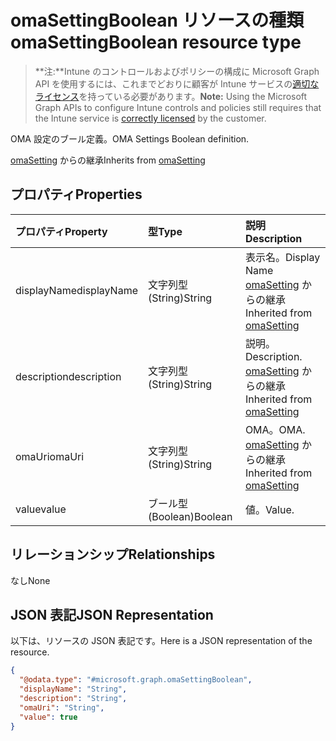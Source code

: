 # <a name="omasettingboolean-resource-type"></a><span data-ttu-id="3d192-101">omaSettingBoolean リソースの種類</span><span class="sxs-lookup"><span data-stu-id="3d192-101">omaSettingBoolean resource type</span></span>

> <span data-ttu-id="3d192-102">**注:**Intune のコントロールおよびポリシーの構成に Microsoft Graph API を使用するには、これまでどおりに顧客が Intune サービスの[適切なライセンス](https://go.microsoft.com/fwlink/?linkid=839381)を持っている必要があります。</span><span class="sxs-lookup"><span data-stu-id="3d192-102">**Note:** Using the Microsoft Graph APIs to configure Intune controls and policies still requires that the Intune service is [correctly licensed](https://go.microsoft.com/fwlink/?linkid=839381) by the customer.</span></span>

<span data-ttu-id="3d192-103">OMA 設定のブール定義。</span><span class="sxs-lookup"><span data-stu-id="3d192-103">OMA Settings Boolean definition.</span></span>

<span data-ttu-id="3d192-104">[omaSetting](../resources/intune_deviceconfig_omasetting.md) からの継承</span><span class="sxs-lookup"><span data-stu-id="3d192-104">Inherits from [omaSetting](../resources/intune_deviceconfig_omasetting.md)</span></span>

## <a name="properties"></a><span data-ttu-id="3d192-105">プロパティ</span><span class="sxs-lookup"><span data-stu-id="3d192-105">Properties</span></span>
|<span data-ttu-id="3d192-106">プロパティ</span><span class="sxs-lookup"><span data-stu-id="3d192-106">Property</span></span>|<span data-ttu-id="3d192-107">型</span><span class="sxs-lookup"><span data-stu-id="3d192-107">Type</span></span>|<span data-ttu-id="3d192-108">説明</span><span class="sxs-lookup"><span data-stu-id="3d192-108">Description</span></span>|
|:---|:---|:---|
|<span data-ttu-id="3d192-109">displayName</span><span class="sxs-lookup"><span data-stu-id="3d192-109">displayName</span></span>|<span data-ttu-id="3d192-110">文字列型 (String)</span><span class="sxs-lookup"><span data-stu-id="3d192-110">String</span></span>|<span data-ttu-id="3d192-111">表示名。</span><span class="sxs-lookup"><span data-stu-id="3d192-111">Display Name</span></span> <span data-ttu-id="3d192-112">[omaSetting](../resources/intune_deviceconfig_omasetting.md) からの継承</span><span class="sxs-lookup"><span data-stu-id="3d192-112">Inherited from [omaSetting](../resources/intune_deviceconfig_omasetting.md)</span></span>|
|<span data-ttu-id="3d192-113">description</span><span class="sxs-lookup"><span data-stu-id="3d192-113">description</span></span>|<span data-ttu-id="3d192-114">文字列型 (String)</span><span class="sxs-lookup"><span data-stu-id="3d192-114">String</span></span>|<span data-ttu-id="3d192-115">説明。</span><span class="sxs-lookup"><span data-stu-id="3d192-115">Description.</span></span> <span data-ttu-id="3d192-116">[omaSetting](../resources/intune_deviceconfig_omasetting.md) からの継承</span><span class="sxs-lookup"><span data-stu-id="3d192-116">Inherited from [omaSetting](../resources/intune_deviceconfig_omasetting.md)</span></span>|
|<span data-ttu-id="3d192-117">omaUri</span><span class="sxs-lookup"><span data-stu-id="3d192-117">omaUri</span></span>|<span data-ttu-id="3d192-118">文字列型 (String)</span><span class="sxs-lookup"><span data-stu-id="3d192-118">String</span></span>|<span data-ttu-id="3d192-119">OMA。</span><span class="sxs-lookup"><span data-stu-id="3d192-119">OMA.</span></span> <span data-ttu-id="3d192-120">[omaSetting](../resources/intune_deviceconfig_omasetting.md) からの継承</span><span class="sxs-lookup"><span data-stu-id="3d192-120">Inherited from [omaSetting](../resources/intune_deviceconfig_omasetting.md)</span></span>|
|<span data-ttu-id="3d192-121">value</span><span class="sxs-lookup"><span data-stu-id="3d192-121">value</span></span>|<span data-ttu-id="3d192-122">ブール型 (Boolean)</span><span class="sxs-lookup"><span data-stu-id="3d192-122">Boolean</span></span>|<span data-ttu-id="3d192-123">値。</span><span class="sxs-lookup"><span data-stu-id="3d192-123">Value.</span></span>|

## <a name="relationships"></a><span data-ttu-id="3d192-124">リレーションシップ</span><span class="sxs-lookup"><span data-stu-id="3d192-124">Relationships</span></span>
<span data-ttu-id="3d192-125">なし</span><span class="sxs-lookup"><span data-stu-id="3d192-125">None</span></span>
## <a name="json-representation"></a><span data-ttu-id="3d192-126">JSON 表記</span><span class="sxs-lookup"><span data-stu-id="3d192-126">JSON Representation</span></span>
<span data-ttu-id="3d192-127">以下は、リソースの JSON 表記です。</span><span class="sxs-lookup"><span data-stu-id="3d192-127">Here is a JSON representation of the resource.</span></span>
<!-- {
  "blockType": "resource",
  "keyProperty": "id",
  "@odata.type": "microsoft.graph.omaSettingBoolean"
}
-->
``` json
{
  "@odata.type": "#microsoft.graph.omaSettingBoolean",
  "displayName": "String",
  "description": "String",
  "omaUri": "String",
  "value": true
}
```




